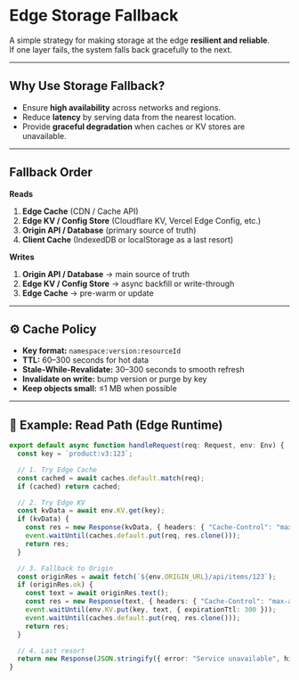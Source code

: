 # Edge Storage Fallback

A simple strategy for making storage at the edge **resilient and reliable**.  
If one layer fails, the system falls back gracefully to the next.

---

##  Why Use Storage Fallback?
- Ensure **high availability** across networks and regions.  
- Reduce **latency** by serving data from the nearest location.  
- Provide **graceful degradation** when caches or KV stores are unavailable.  

---

##  Fallback Order

**Reads**
1. **Edge Cache** (CDN / Cache API)  
2. **Edge KV / Config Store** (Cloudflare KV, Vercel Edge Config, etc.)  
3. **Origin API / Database** (primary source of truth)  
4. **Client Cache** (IndexedDB or localStorage as a last resort)

**Writes**
1. **Origin API / Database** → main source of truth  
2. **Edge KV / Config Store** → async backfill or write-through  
3. **Edge Cache** → pre-warm or update  

---

## ⚙️ Cache Policy

- **Key format:** `namespace:version:resourceId`  
- **TTL:** 60–300 seconds for hot data  
- **Stale-While-Revalidate:** 30–300 seconds to smooth refresh  
- **Invalidate on write:** bump version or purge by key  
- **Keep objects small:** ≤1 MB when possible  

---

## 🧩 Example: Read Path (Edge Runtime)

```ts
export default async function handleRequest(req: Request, env: Env) {
  const key = `product:v3:123`;

  // 1. Try Edge Cache
  const cached = await caches.default.match(req);
  if (cached) return cached;

  // 2. Try Edge KV
  const kvData = await env.KV.get(key);
  if (kvData) {
    const res = new Response(kvData, { headers: { "Cache-Control": "max-age=120, stale-while-revalidate=60" } });
    event.waitUntil(caches.default.put(req, res.clone()));
    return res;
  }

  // 3. Fallback to Origin
  const originRes = await fetch(`${env.ORIGIN_URL}/api/items/123`);
  if (originRes.ok) {
    const text = await originRes.text();
    const res = new Response(text, { headers: { "Cache-Control": "max-age=120, stale-while-revalidate=60" } });
    event.waitUntil(env.KV.put(key, text, { expirationTtl: 300 }));
    event.waitUntil(caches.default.put(req, res.clone()));
    return res;
  }

  // 4. Last resort
  return new Response(JSON.stringify({ error: "Service unavailable", hint: "use client cache" }), { status: 503 });
}
